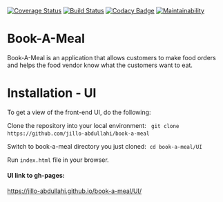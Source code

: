 
[![Coverage Status](https://coveralls.io/repos/github/jillo-abdullahi/book-a-meal/badge.svg?branch=ft-auth-endpoints)](https://coveralls.io/github/jillo-abdullahi/book-a-meal?branch=ft-auth-endpoints)
[![Build Status](https://travis-ci.org/jillo-abdullahi/book-a-meal.svg?branch=ft-auth-endpoints)](https://travis-ci.org/jillo-abdullahi/book-a-meal)
[![Codacy Badge](https://api.codacy.com/project/badge/Grade/5bb5177276e94516bd936a2abeb672f2)](https://www.codacy.com/app/jillo-abdullahi/book-a-meal?utm_source=github.com&amp;utm_medium=referral&amp;utm_content=jillo-abdullahi/book-a-meal&amp;utm_campaign=Badge_Grade)
[![Maintainability](https://api.codeclimate.com/v1/badges/295fb323b44119118c01/maintainability)](https://codeclimate.com/github/jillo-abdullahi/book-a-meal/maintainability)



# Book-A-Meal
Book-A-Meal is an application that allows customers to make food orders and helps the food vendor know what the customers want to eat.

# Installation - UI
To get a view of the front-end UI, do the following:&nbsp;

Clone the repository into your local environment: &nbsp;
`git clone https://github.com/jillo-abdullahi/book-a-meal`&nbsp;

Switch to book-a-meal directory you just cloned:&nbsp;
`cd book-a-meal/UI`&nbsp;

Run `index.html` file in your browser.&nbsp;

#### UI link to gh-pages:

https://jillo-abdullahi.github.io/book-a-meal/UI/


